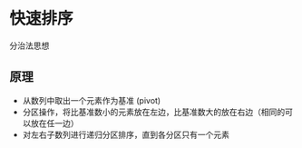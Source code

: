 # 快速排序

分治法思想

## 原理

* 从数列中取出一个元素作为基准 (pivot)
* 分区操作，将比基准数小的元素放在左边，比基准数大的放在右边（相同的可以放在任一边）
* 对左右子数列进行递归分区排序，直到各分区只有一个元素
